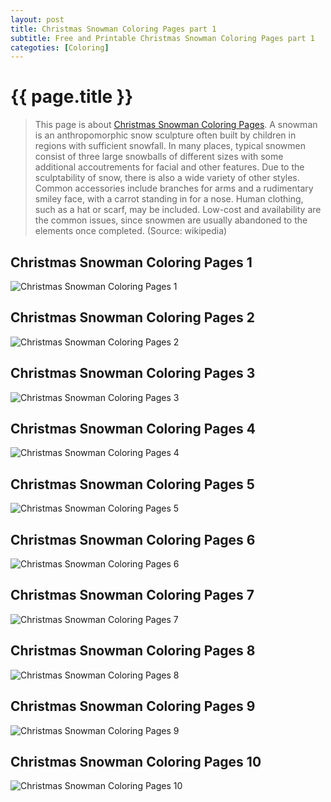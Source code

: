 ```yaml
---
layout: post
title: Christmas Snowman Coloring Pages part 1
subtitle: Free and Printable Christmas Snowman Coloring Pages part 1
categoties: [Coloring]
---
```

{{ page.title }}
================
> This page is about [Christmas Snowman Coloring Pages](https://hoanghabelle.github.io/). A snowman is an anthropomorphic snow sculpture often built by children in regions with sufficient snowfall. In many places, typical snowmen consist of three large snowballs of different sizes with some additional accoutrements for facial and other features. Due to the sculptability of snow, there is also a wide variety of other styles. Common accessories include branches for arms and a rudimentary smiley face, with a carrot standing in for a nose. Human clothing, such as a hat or scarf, may be included. Low-cost and availability are the common issues, since snowmen are usually abandoned to the elements once completed. (Source: wikipedia)

## Christmas Snowman Coloring Pages 1
![Christmas Snowman Coloring Pages 1](https://hoanghabelle.github.io/img/Christmas-Snowman-Coloring-Pages%20(1).jpg "Christmas Snowman Coloring Pages 1")

## Christmas Snowman Coloring Pages 2
![Christmas Snowman Coloring Pages 2](https://hoanghabelle.github.io/img/Christmas-Snowman-Coloring-Pages%20(2).jpg "Christmas Snowman Coloring Pages 2")

## Christmas Snowman Coloring Pages 3
![Christmas Snowman Coloring Pages 3](https://hoanghabelle.github.io/img/Christmas-Snowman-Coloring-Pages%20(3).jpg "Christmas Snowman Coloring Pages 3")

## Christmas Snowman Coloring Pages 4
![Christmas Snowman Coloring Pages 4](https://hoanghabelle.github.io/img/Christmas-Snowman-Coloring-Pages%20(4).jpg "Christmas Snowman Coloring Pages 4")

<script async src="//pagead2.googlesyndication.com/pagead/js/adsbygoogle.js"></script><ins class="adsbygoogle" style="display:block" data-ad-format="fluid" data-ad-layout-key="-8i+1w-dq+e9+ft" data-ad-client="ca-pub-6753140515841889" data-ad-slot="6190446671"></ins> <script> (adsbygoogle = window.adsbygoogle || []).push({}); </script>

## Christmas Snowman Coloring Pages 5
![Christmas Snowman Coloring Pages 5](https://hoanghabelle.github.io/img/Christmas-Snowman-Coloring-Pages%20(5).jpg "Christmas Snowman Coloring Pages 5")

## Christmas Snowman Coloring Pages 6
![Christmas Snowman Coloring Pages 6](https://hoanghabelle.github.io/img/Christmas-Snowman-Coloring-Pages%20(6).jpg "Christmas Snowman Coloring Pages 6")

## Christmas Snowman Coloring Pages 7
![Christmas Snowman Coloring Pages 7](https://hoanghabelle.github.io/img/Christmas-Snowman-Coloring-Pages%20(7).jpg "Christmas Snowman Coloring Pages 7")

## Christmas Snowman Coloring Pages 8
![Christmas Snowman Coloring Pages 8](https://hoanghabelle.github.io/img/Christmas-Snowman-Coloring-Pages%20(8).jpg "Christmas Snowman Coloring Pages 8")

<script async src="//pagead2.googlesyndication.com/pagead/js/adsbygoogle.js"></script><ins class="adsbygoogle" style="display:block" data-ad-format="fluid" data-ad-layout-key="-8i+1w-dq+e9+ft" data-ad-client="ca-pub-6753140515841889" data-ad-slot="6190446671"></ins> <script> (adsbygoogle = window.adsbygoogle || []).push({}); </script>

## Christmas Snowman Coloring Pages 9
![Christmas Snowman Coloring Pages 9](https://hoanghabelle.github.io/img/Christmas-Snowman-Coloring-Pages%20(9).jpg "Christmas Snowman Coloring Pages 9")

## Christmas Snowman Coloring Pages 10
![Christmas Snowman Coloring Pages 10](https://hoanghabelle.github.io/img/Christmas-Snowman-Coloring-Pages%20(10).jpg "Christmas Snowman Coloring Pages 10")

